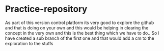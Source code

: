 # Practice-repository
As part of this version control platform its very good to explore the github and that is doing on your own and this would be helping in clearing the concept in the very own and this is the best thing which we have to do..
So I have created a sub branch of the first one and that would add a cm to the exploration to the stuffs
